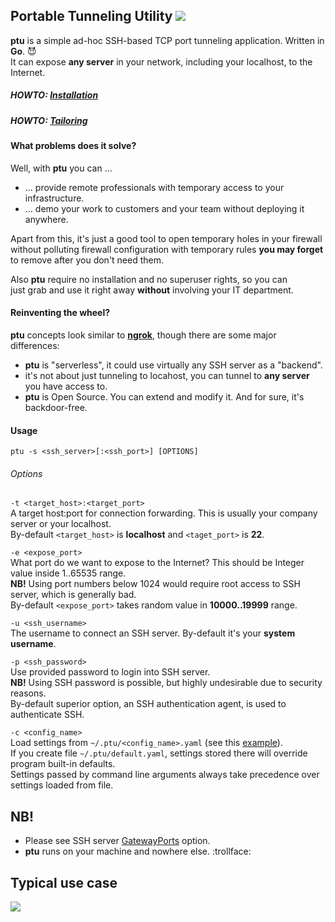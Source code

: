 ## Portable Tunneling Utility ![](https://travis-ci.org/ivanilves/ptu.svg?branch=master)
**ptu** is a simple ad-hoc SSH-based TCP port tunneling application. Written in **Go**. :smiling_imp: <br />
It can expose **any server** in your network, including your localhost, to the Internet.

##### HOWTO: [Installation](https://github.com/ivanilves/ptu/blob/master/doc/Install.md)
##### HOWTO: [Tailoring](https://github.com/ivanilves/ptu/blob/master/doc/Tailor.md)

#### What problems does it solve?
Well, with **ptu** you can ...
* ... provide remote professionals with temporary access to your infrastructure.
* ... demo your work to customers and your team without deploying it anywhere.

Apart from this, it's just a good tool to open temporary holes in your firewall<br />
without polluting firewall configuration with temporary rules **you may forget**<br />
to remove after you don't need them.

Also **ptu** require no installation and no superuser rights, so you can<br />
just grab and use it right away **without** involving your IT department.

#### Reinventing the wheel?
**ptu** concepts look similar to **[ngrok](https://ngrok.com/)**, though there are some major differences:
* **ptu** is "serverless", it could use virtually any SSH server as a "backend".
* it's not about just tunneling to locahost, you can tunnel to **any server** you have access to.
* **ptu** is Open Source. You can extend and modify it. And for sure, it's backdoor-free.

#### Usage
```
ptu -s <ssh_server>[:<ssh_port>] [OPTIONS]
```
###### Options
`-t <target_host>:<target_port>`<br />
A target host:port for connection forwarding. This is usually your company server or your localhost.<br />
By-default `<target_host>` is **localhost** and `<taget_port>` is **22**.

`-e <expose_port>`<br />
What port do we want to expose to the Internet? This should be Integer value inside 1..65535 range.<br />
**NB!** Using port numbers below 1024 would require root access to SSH server, which is generally bad.<br />
By-default `<expose_port>` takes random value in **10000..19999** range.

`-u <ssh_username>`<br />
The username to connect an SSH server. By-default it's your **system username**.

`-p <ssh_password>`<br />
Use provided password to login into SSH server.<br />
**NB!** Using SSH password is possible, but highly undesirable due to security reasons.<br />
By-default superior option, an SSH authentication agent, is used to authenticate SSH.

`-c <config_name>`<br />
Load settings from `~/.ptu/<config_name>.yaml` (see this [example](https://github.com/ivanilves/ptu/blob/master/data/fistro.yaml)).<br />
If you create file `~/.ptu/default.yaml`, settings stored there will override program built-in defaults.<br/>
Settings passed by command line arguments always take precedence over settings loaded from file.

## NB!
* Please see SSH server [GatewayPorts](http://www.snailbook.com/faq/gatewayports.auto.html) option.
* **ptu** runs on your machine and nowhere else. :trollface:

## Typical use case
![](https://raw.githubusercontent.com/ivanilves/ptu/master/doc/how_it_works.png)

